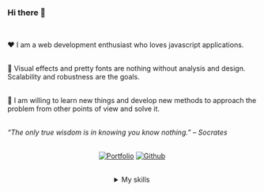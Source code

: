 <h3 class="tw-text-3xl">Hi there 👋</h3><br />

❤️ I am a web development enthusiast who loves javascript applications.<br /><br />

📐 Visual effects and pretty fonts are nothing without analysis and design. Scalability and robustness are the goals.<br /><br />

📕 I am willing to learn new things and develop new methods to approach the problem from other points of view and solve it.<br /><br />

<em>“The only true wisdom is in knowing you know nothing.” – Socrates</em><br /><br />

<p class="tw-flex tw-flex-wrap tw-justify-center tw-gap-4" align="center">
 <a href="https://thiagopereiraufv.github.io" target="_blank"><img alt="Portfolio" src="https://img.shields.io/static/v1?style=for-the-badge&label=Portfolio&message=Thiago%20Pereira&color=orange"/></a>
 <a href="https://github.com/ThiagoPereiraUFV" target="_blank"><img alt="Github" src="https://img.shields.io/static/v1?style=for-the-badge&label=Github&message=ThiagoPereiraUFV&color=blue"/></a>
</p><br />

<details>
<summary align="center">My skills</summary>

<table class="tw-flex tw-flex-wrap tw-justify-center tw-gap-4" align="center" style="border-spacing: 50px; border-collapse: separate;">
 <tr>
    <th><h4 class="tw-text-2xl">📋 Language skills</h4></th>
    <th><h4 class="tw-text-2xl">💾 Backend/Database skills</h4></th>
 </tr>
 <tr>
    <td align="center">
       <img alt="JavaScript" src="https://img.shields.io/badge/javascript%20-%23323330.svg?&style=for-the-badge&logo=javascript&logoColor=%23F7DF1E"/>
       <img alt="TypeScript" src="https://img.shields.io/badge/typescript%20-%23007ACC.svg?&style=for-the-badge&logo=typescript&logoColor=white"/>
    </td>
    <td align="center">
       <img alt="NodeJS" src="https://img.shields.io/badge/node.js%20-%2343853D.svg?&style=for-the-badge&logo=node.js&logoColor=white"/>
       <img alt="NestJS" src="https://img.shields.io/badge/nestjs-%23E0234E.svg?style=for-the-badge&logo=nestjs&logoColor=white"/>
       <img alt="Strapi" src="https://img.shields.io/badge/strapi%20-%232E7EEA.svg?&style=for-the-badge&logo=strapi&logoColor=white" />
       <img alt="MongoDB" src ="https://img.shields.io/badge/MongoDB-%234ea94b.svg?&style=for-the-badge&logo=mongodb&logoColor=white"/>
       <img alt="MySQL" src="https://img.shields.io/badge/mysql-%2300f.svg?&style=for-the-badge&logo=mysql&logoColor=white"/>
       <img alt="SQLite" src ="https://img.shields.io/badge/sqlite-%2307405e.svg?&style=for-the-badge&logo=sqlite&logoColor=white"/>
       <img alt="PostgreSQL" src ="https://img.shields.io/badge/postgresql-black?style=for-the-badge&logo=postgresql"/>
    </td>
 </tr>
 <tr>
    <th><h4 class="tw-text-2xl">☁️ Hosting skills</h4></th>
    <th><h4 class="tw-text-2xl">🔨 Tools skills</h4></th>
 </tr>
 <tr>
    <td align="center">
       <img alt="DigitalOcean" src="https://img.shields.io/badge/DigitalOcean-%230167ff.svg?style=for-the-badge&logo=digitalOcean&logoColor=white"/>
       <img alt="Netlify" src="https://img.shields.io/badge/netlify-%23000000.svg?style=for-the-badge&logo=netlify&logoColor=#00C7B7"/>
       <img alt="Firebase" src="https://img.shields.io/badge/firebase-%23039BE5.svg?style=for-the-badge&logo=firebase"/>
       <img alt="Render" src="https://img.shields.io/badge/render-black?style=for-the-badge&logo=render"/>
       <img alt="Heroku" src="https://img.shields.io/badge/heroku-%23430098.svg?style=for-the-badge&logo=heroku&logoColor=white"/>
       <img alt="AWS" src="https://img.shields.io/badge/AWS-black?style=for-the-badge&logo=amazonwebservices"/>
    </td>
    <td align="center">
       <img alt="Insomnia" src="https://img.shields.io/badge/Insomnia-black?style=for-the-badge&logo=insomnia&logoColor=5849BE"/>
       <img alt="Visual Studio Code" src="https://img.shields.io/badge/Visual%20Studio%20Code-0078d7.svg?style=for-the-badge&logo=visual-studio-code&logoColor=white"/>
       <img alt="n8n" src="https://img.shields.io/badge/n8n-grey?style=for-the-badge&logo=n8n"/>
       <img alt="Selenium" src="https://img.shields.io/badge/selenium-white?style=for-the-badge&logo=selenium"/>
    </td>
 </tr>
 <tr>
    <th><h4 class="tw-text-2xl">🤖 AI skills</h4></th>
    <th><h4 class="tw-text-2xl">📚 Extra skills</h4></th>
 </tr>
 <tr>
    <td align="center">
       <img alt="GPT" src="https://img.shields.io/badge/gpt-black?style=for-the-badge&logo=openai"/>
       <img alt="Hugging face" src="https://img.shields.io/badge/huggingface-white?style=for-the-badge&logo=huggingface"/>
    </td>
    <td align="center">
       <img alt="Yarn" src="https://img.shields.io/badge/yarn-%232C8EBB.svg?style=for-the-badge&logo=yarn&logoColor=white"/>
       <img alt="NPM" src="https://img.shields.io/badge/NPM-%23000000.svg?style=for-the-badge&logo=npm&logoColor=white"/>
       <img alt="ngrok" src="https://img.shields.io/badge/ngrok-darkblue?style=for-the-badge&logo=ngrok"/>
       <img alt="OpenGL" src="https://img.shields.io/badge/OpenGL-%23FFFFFF.svg?style=for-the-badge&logo=opengl"/>
       <img alt="Socket.io" src="https://img.shields.io/badge/Socket.io-black?style=for-the-badge&logo=socket.io&badgeColor=010101"/>
       <img alt="JWT" src="https://img.shields.io/badge/JWT-black?style=for-the-badge&logo=JSON%20web%20tokens"/>
       <img alt="Linux" src="https://img.shields.io/badge/Linux-FCC624?style=for-the-badge&logo=linux&logoColor=black"/>
       <img alt="Windows" src="https://img.shields.io/badge/Windows-0078D6?style=for-the-badge&logo=windows&logoColor=white"/>
    </td>
 </tr>
</table>

<h4 class="tw-text-2xl">📈 My profile statistics</h4><br />
<a href="https://github.com/ThiagoPereiraUFV">
 <p class="tw-flex tw-flex-wrap tw-justify-center tw-gap-4" align="center">
      <img height="180em" src="http://github-readme-streak-stats.herokuapp.com?user=ThiagoPereiraUFV&theme=algolia"/>
      <img height="180em" src="https://github-readme-stats-eight-theta.vercel.app/api/top-langs/?username=ThiagoPereiraUFV&layout=compact&langs_count=8&theme=algolia"/>
      <img height="180em" src="https://github-readme-stats-eight-theta.vercel.app/api?username=ThiagoPereiraUFV&show_icons=true&theme=algolia&count_private=true"/>
 </p>
</a>
</details>
